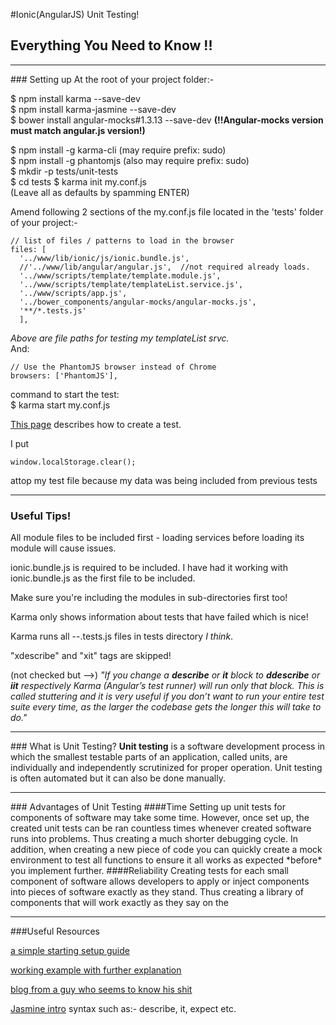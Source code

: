 #Ionic(AngularJS) Unit Testing!
## Everything You Need to Know !!
<hr />
### Setting up
At the root of your project folder:-  

$ npm install karma --save-dev  
$ npm install karma-jasmine --save-dev  
$ bower install angular-mocks#1.3.13 --save-dev **(!!Angular-mocks version **must** match angular.js version!)**  

$ npm install -g karma-cli (may require prefix: sudo)  
$ npm install -g phantomjs (also may require prefix: sudo)  
$ mkdir -p tests/unit-tests  
$ cd tests
$ karma init my.conf.js  
(Leave all as defaults by spamming ENTER)  
  
Amend following 2 sections of the my.conf.js file located in the 'tests' folder of your project:-  
    
    // list of files / patterns to load in the browser
    files: [
      '../www/lib/ionic/js/ionic.bundle.js',  
  	  //'../www/lib/angular/angular.js',  //not required already loads.
  	  '../www/scripts/template/template.module.js',  
  	  '../www/scripts/template/templateList.service.js',    
  	  '../www/scripts/app.js',  
  	  '../bower_components/angular-mocks/angular-mocks.js',  
  	  '**/*.tests.js' 
  	  ],  
*Above are file paths for testing my templateList srvc.*  
 And:  
 
 	// Use the PhantomJS browser instead of Chrome
    browsers: ['PhantomJS'],
  
command to start the test:  
$ karma start my.conf.js  
  
[This page](http://jasmine.github.io/1.3/introduction.html) describes how to create a test.

I put

    window.localStorage.clear(); 

attop my test file because my data was being included from previous tests
<hr />

### Useful Tips!
All module files to be included first - loading services before loading its module will cause issues.  
  
ionic.bundle.js is required to be included. I have had it working with ionic.bundle.js as the first file to be included.  
  
Make sure you're including the modules in sub-directories first too!  
  
Karma only shows information about tests that have failed which is nice!  
  
Karma runs all --.tests.js files in tests directory *I think*.  

"xdescribe" and "xit" tags are skipped!  

(not checked but -->) *"If you change a **describe** or **it** block to **ddescribe** or **iit** respectively Karma (Angular’s test runner) will run only that block. This is called stuttering and it is very useful if you don’t want to run your entire test suite every time, as the larger the codebase gets the longer this will take to do."*
<hr />
### What is Unit Testing?
<b>Unit testing</b> is a software development process in which the smallest testable parts of an application, called units, are individually and independently scrutinized for proper operation. Unit testing is often automated but it can also be done manually.
<hr />
### Advantages of Unit Testing
####Time
Setting up unit tests for components of software may take some time. However, once set up, the created unit tests can be ran countless times whenever created software runs into problems. Thus creating a much shorter debugging cycle.  
In addition, when creating a new piece of code you can quickly create a mock environment to test all functions to ensure it all works as expected *before* you implement further.
####Reliability
Creating tests for each small component of software allows developers to apply or inject components into pieces of software exactly as they stand. Thus creating a library of components that will work exactly as they say on the 

<hr />
###Useful Resources

[a simple starting setup guide](http://mcgivery.com/unit-testing-ionic-app/)

[working example with further explanation](http://nathanleclaire.com/blog/2014/04/12/unit-testing-services-in-angularjs-for-fun-and-for-profit/)

[blog from a guy who seems to know his shit](http://nathanleclaire.com/blog/2014/04/12/unit-testing-services-in-angularjs-for-fun-and-for-profit/)

[Jasmine intro](http://jasmine.github.io/1.3/introduction.html) syntax such as:- describe, it, expect etc.
